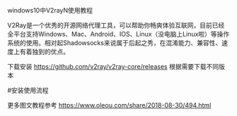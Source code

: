 windows10中V2rayN使用教程

V2Ray是一个优秀的开源网络代理工具，可以帮助你畅爽体验互联网，目前已经全平台支持Windows、Mac、Android、IOS、Linux（没电脑上Linux啦）等操作系统的使用。相对起Shadowsocks来说属于后起之秀，在混淆能力、兼容性、速度上有着独到的优点。

下载安装
https://github.com/v2ray/v2ray-core/releases
根据需要下载不同版本

#安装使用流程

更多图文教程参考
https://www.oleou.com/share/2018-08-30/494.html
